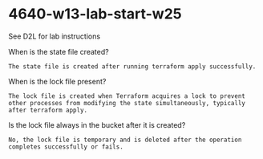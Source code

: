 # 4640-w13-lab-start-w25

See D2L for lab instructions


When is the state file created?

    The state file is created after running terraform apply successfully.

When is the lock file present?

    The lock file is created when Terraform acquires a lock to prevent other processes from modifying the state simultaneously, typically after terraform apply.

Is the lock file always in the bucket after it is created?

    No, the lock file is temporary and is deleted after the operation completes successfully or fails.
